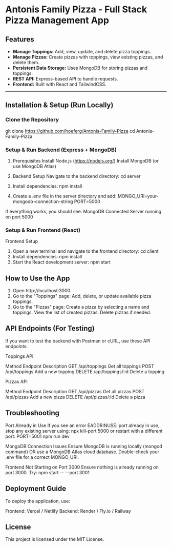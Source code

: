 # Antonis Family Pizza - Full Stack Pizza Management App

## Features
- **Manage Toppings:** Add, view, update, and delete pizza toppings.
- **Manage Pizzas:** Create pizzas with toppings, view existing pizzas, and delete them.
- **Persistent Data Storage:** Uses MongoDB for storing pizzas and toppings.
- **REST API:** Express-based API to handle requests.
- **Frontend:** Built with React and TailwindCSS.

---

## Installation & Setup (Run Locally)

### Clone the Repository

git clone https://github.com/hoeferg/Antonis-Family-Pizza
cd Antonis-Family-Pizza

### Setup & Run Backend (Express + MongoDB)

1. Prerequisites
Install Node.js (https://nodejs.org/)
Install MongoDB (or use MongoDB Atlas)

2. Backend Setup
Navigate to the backend directory:
cd server

3. Install dependencies:
npm install

4. Create a .env file in the server directory and add:
MONGO_URI=your-mongodb-connection-string
PORT=5000

If everything works, you should see:
MongoDB Connected
Server running on port 5000

### Setup & Run Frontend (React)
Frontend Setup
1. Open a new terminal and navigate to the frontend directory:
cd client
2. Install dependencies:
npm install
3. Start the React development server:
npm start


##  How to Use the App
1. Open http://localhost:3000.
2. Go to the "Toppings" page:
    Add, delete, or update available pizza toppings.
3. Go to the "Pizzas" page:
    Create a pizza by selecting a name and toppings.
    View the list of created pizzas.
    Delete pizzas if needed.

## API Endpoints (For Testing)
If you want to test the backend with Postman or cURL, use these API endpoints:

Toppings API

Method	  Endpoint	          Description
GET	      /api/toppings	      Get all toppings
POST	  /api/toppings	      Add a new topping
DELETE	  /api/toppings/:id	  Delete a topping

Pizzas API

Method	  Endpoint	        Description
GET	      /api/pizzas	    Get all pizzas
POST	  /api/pizzas	    Add a new pizza
DELETE	  /api/pizzas/:id   Delete a pizza

## Troubleshooting
Port Already in Use
If you see an error EADDRINUSE: port already in use, stop any existing server using:
npx kill-port 5000
or restart with a different port:
PORT=5001 npm run dev

MongoDB Connection Issues
Ensure MongoDB is running locally (mongod command) OR use a MongoDB Atlas cloud database.
Double-check your .env file for a correct MONGO_URI.

Frontend Not Starting on Port 3000
Ensure nothing is already running on port 3000.
Try: npm start -- --port 3001

##  Deployment Guide
To deploy the application, use:

Frontend: Vercel / Netlify
Backend: Render / Fly.io / Railway

## License
This project is licensed under the MIT License.

